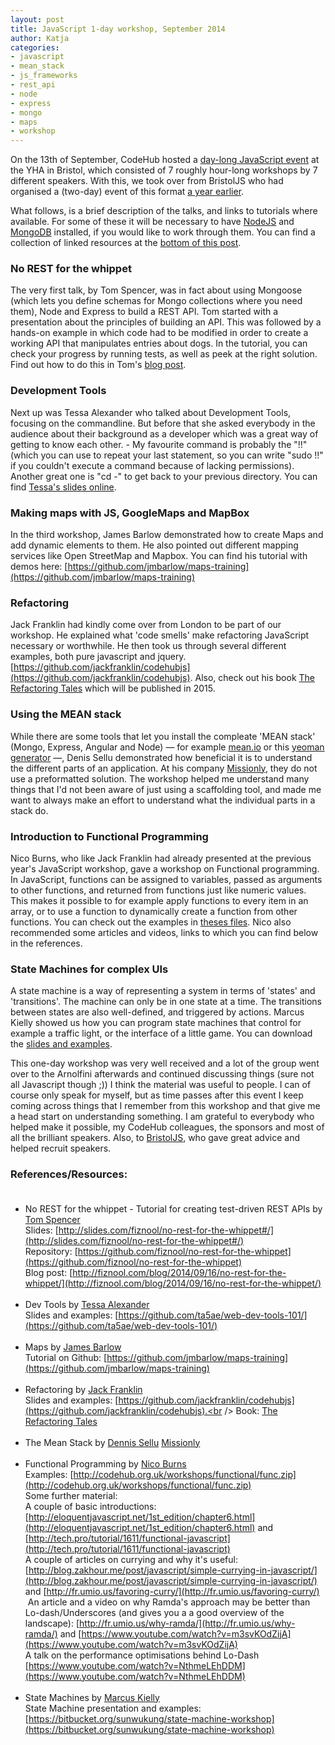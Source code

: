 ```yaml
---
layout: post
title: JavaScript 1-day workshop, September 2014
author: Katja 
categories:
- javascript
- mean_stack
- js_frameworks
- rest_api
- node
- express
- mongo
- maps
- workshop
---
```


On the 13th of September, CodeHub hosted a [day-long JavaScript event](http://www.meetup.com/CodeHub-Bristol/events/196402012/) at the YHA in Bristol, which consisted of 7 roughly hour-long workshops by 7 different speakers. With this, we took over from BristolJS who had organised a (two-day) event of this format [a year earlier](http://www.meetup.com/BristolJS/events/130960852).

What follows, is a brief description of the talks, and links to tutorials where available. For some of these it will be necessary to have [NodeJS](http://nodejs.org/) and [MongoDB](http://www.mongodb.org/) installed, if you would like to work through them. You can find a collection of linked resources at the [bottom of this post](#whippet). 

### No REST for the whippet 
The very first talk, by Tom Spencer, was in fact about using Mongoose (which lets you define schemas for Mongo collections where you need them), Node and Express to build a REST API. Tom started with a presentation about the principles of building an API. This was followed by a hands-on example in which code had to be modified in order to create a working API that manipulates entries about dogs. In the tutorial, you can check your progress by running tests, as well as peek at the right solution. Find out how to do this in Tom's [blog post](http://fiznool.com/blog/2014/09/16/no-rest-for-the-whippet). 

### Development Tools
Next up was Tessa Alexander who talked about Development Tools, focusing on the commandline. But before that she asked everybody in the audience about their background as a developer which was a great way of getting to know each other. - My favourite command is probably the "!!" (which you can use to repeat your last statement, so you can write "sudo !!" if you couldn't execute a command because of lacking permissions). Another great one is "cd -" to get back to your previous directory. You can find [Tessa's slides online](https://github.com/ta5ae/web-dev-tools-101). 

### Making maps with JS, GoogleMaps and MapBox

In the third workshop, James Barlow demonstrated how to create Maps and add dynamic elements to them. He also pointed out different mapping services like Open StreetMap and Mapbox. You can find his tutorial with demos here: [https://github.com/jmbarlow/maps-training](https://github.com/jmbarlow/maps-training)

### Refactoring 

Jack Franklin had kindly come over from London to be part of our workshop. He explained what 'code smells' make refactoring JavaScript necessary or worthwhile. He then took us through several different examples, both pure javascript and jquery. [https://github.com/jackfranklin/codehubjs](https://github.com/jackfranklin/codehubjs). Also, check out his book [The Refactoring Tales](http://javascriptplayground.com/the-refactoring-tales/refactoring-tales.html) which will be published in 2015. 

### Using the MEAN stack 

While there are some tools that let you install the compleate 'MEAN stack' (Mongo, Express, Angular and Node) &mdash; for example [mean.io](http://mean.io) or this [yeoman generator](https://github.com/DaftMonk/generator-angular-fullstack) &mdash;, Denis Sellu demonstrated how beneficial it is to understand the different parts of an application. At his company [Missionly](https://www.missionly.co.uk/), they do not use a preformatted solution. The workshop helped me understand many things that I'd not been aware of just using a scaffolding tool, and made me want to always make an effort to understand what the individual parts in a stack do.

### Introduction to Functional Programming

Nico Burns, who like Jack Franklin had already presented at the previous year's JavaScript workshop, gave a workshop on Functional programming. In JavaScript, functions can be assigned to variables, passed as arguments to other functions, and returned from functions just like numeric values. This makes it possible to for example apply functions to every item in an array, or to use a function to dynamically create a function from other functions. You can check out the examples in [theses files](http://codehub.org.uk/workshops/functional/func.zip). Nico also recommended some articles and videos, links to which you can find below in the references.

### State Machines for complex UIs 

A state machine is a way of representing a system in terms of 'states' and 'transitions'. The machine can only be in one state at a time. The transitions between states are also well-defined, and triggered by actions. Marcus Kielly showed us how you can program state machines that control for example a traffic light, or the interface of a little game. You can download the [slides and examples](https://github.com/sunwukung/smw-exercise).

This one-day workshop was very well received and a lot of the group went over to the Arnolfini afterwards and continued discussing things (sure not all Javascript though ;)) I think the material was useful to people. I can of course only speak for myself, but as time passes after this event I keep coming across things that I remember from this workshop and that give me a head start on understanding something. I am grateful to everybody who helped make it possible, my CodeHub colleagues, the sponsors and most of all the brilliant speakers. Also, to [BristolJS](http://www.meetup.com/bristoljs/), who gave great advice and helped recruit speakers. 

### References/Resources: <br />&nbsp;<br />
- <a name="whippet"></a>No REST for the whippet - Tutorial for creating test-driven REST APIs by [Tom Spencer](http://fiznool.com/)<br />
Slides: [http://slides.com/fiznool/no-rest-for-the-whippet#/](http://slides.com/fiznool/no-rest-for-the-whippet#/)<br />
Repository: [https://github.com/fiznool/no-rest-for-the-whippet](https://github.com/fiznool/no-rest-for-the-whippet)<br />
Blog post: [http://fiznool.com/blog/2014/09/16/no-rest-for-the-whippet/](http://fiznool.com/blog/2014/09/16/no-rest-for-the-whippet/)<br />&nbsp;<br />
- <a name="devtools"></a>Dev Tools by [Tessa Alexander](https://twitter.com/assetweb)<br />
Slides and examples: [https://github.com/ta5ae/web-dev-tools-101/](https://github.com/ta5ae/web-dev-tools-101/)<br />&nbsp;<br />
- <a name="maps"></a>Maps by [James Barlow](https://twitter.com/jamesbarlow)<br />
Tutorial on Github: [https://github.com/jmbarlow/maps-training](https://github.com/jmbarlow/maps-training)<br />&nbsp;<br />
- <a name="refactor"></a>Refactoring by [Jack Franklin](http://twitter.com/Jack_Franklin)<br />
Slides and examples: [https://github.com/jackfranklin/codehubjs](https://github.com/jackfranklin/codehubjs).<br />
Book: [The Refactoring Tales](http://javascriptplayground.com/the-refactoring-tales/refactoring-tales.html) <br />&nbsp;<br />
- <a name="mean"></a>The Mean Stack by [Dennis Sellu](https://twitter.com/denis_sellu) [Missionly](https://www.missionly.co.uk/)<br />&nbsp;<br />
- <a name="functional"></a>Functional Programming by [Nico Burns](https://twitter.com/nicoburns)<br />
Examples: [http://codehub.org.uk/workshops/functional/func.zip](http://codehub.org.uk/workshops/functional/func.zip)<br />
Some further material:<br />
A couple of basic introductions: [http://eloquentjavascript.net/1st_edition/chapter6.html](http://eloquentjavascript.net/1st_edition/chapter6.html) and [http://tech.pro/tutorial/1611/functional-javascript](http://tech.pro/tutorial/1611/functional-javascript)<br />
A couple of articles on currying and why it's useful: [http://blog.zakhour.me/post/javascript/simple-currying-in-javascript/](http://blog.zakhour.me/post/javascript/simple-currying-in-javascript/) and [http://fr.umio.us/favoring-curry/](http://fr.umio.us/favoring-curry/)<br />­
An article and a video on why Ramda's approach may be better than Lo-dash/Underscores (and gives you a a good overview of the landscape): [http://fr.umio.us/why-ramda/­](http://fr.umio.us/why-ramda/­) and [https://www.youtube.com/watch?v=m3svKOdZijA](https://www.youtube.com/watch?v=m3svKOdZijA)<br />
A talk on the performance optimisations behind Lo-Dash [https://www.youtube.com/watch?v=NthmeLEhDDM](https://www.youtube.com/watch?v=NthmeLEhDDM)<br />&nbsp;<br />
- <a name="statemachine"></a>State Machines by [Marcus Kielly](http://twitter.com/sunwukung)<br />
State Machine presentation and examples: [https://bitbucket.org/sunwukung/state-machine-workshop](https://bitbucket.org/sunwukung/state-machine-workshop)<br />&nbsp;<br />

